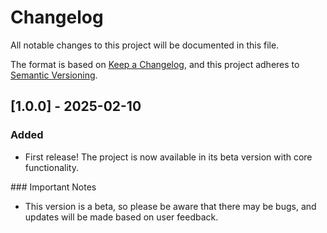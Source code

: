 # Changelog

All notable changes to this project will be documented in this file.

The format is based on [Keep a Changelog](https://keepachangelog.com/en/1.1.0/),
and this project adheres to [Semantic Versioning](https://semver.org/spec/v2.0.0.html).

## [1.0.0] - 2025-02-10

### Added

- First release! The project is now available in its beta version with core functionality.

### Important Notes

- This version is a beta, so please be aware that there may be bugs, and updates will be made based on user feedback.
